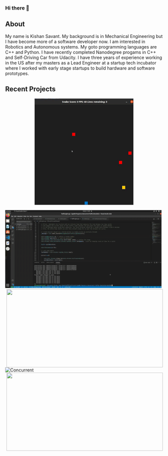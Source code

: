 ### Hi there 👋

## About
My name is Kishan Savant. My background is in Mechanical Engineering but I have become more of a software developer now. I am interested in Robotics and Autonomous systems. My goto programming languages are C++ and Python. I have recently completed Nanodegree progams in C++ and Self-Driving Car from Udacity. I have three years of experience working in the US after my masters as a Lead Engineer at a startup tech incubator where I worked with early stage startups to build hardware and software prototypes.

## Recent Projects

<p align="center"><img src=modified_snake_game.gif ></p>

<img src="concurrent_traffic_sim_gif.gif" width="500" height="250"  />  <img src="system_integration.gif" width="500" height = "250" style="float:right"/>

<img src="highway_driving.gif" width="500" title = "Concurrent" />  <img src="advanced_lane_project_submission.gif" width="500" height = "250"  style="float:right"/>


<!--
**NeoKish/NeoKish** is a ✨ _special_ ✨ repository because its `README.md` (this file) appears on your GitHub profile.

Here are some ideas to get you started:

- 🔭 I’m currently working on ...
- 🌱 I’m currently learning ...
- 👯 I’m looking to collaborate on ...
- 🤔 I’m looking for help with ...
- 💬 Ask me about ...
- 📫 How to reach me: ...
- 😄 Pronouns: ...
- ⚡ Fun fact: ...
-->
